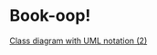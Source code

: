 # Book-oop!
[Class diagram with UML notation (2)](https://user-images.githubusercontent.com/59726630/227918367-db8dd137-09d3-4330-83a0-7235a75d6ab1.png)
